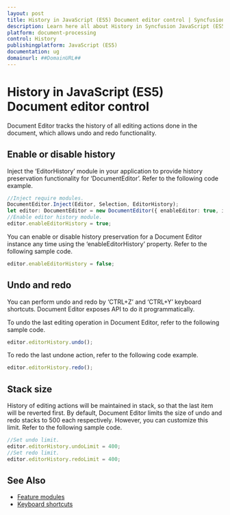 ```yaml
---
layout: post
title: History in JavaScript (ES5) Document editor control | Syncfusion
description: Learn here all about History in Syncfusion JavaScript (ES5) Document editor control of Syncfusion Essential JS 2 and more.
platform: document-processing
control: History 
publishingplatform: JavaScript (ES5)
documentation: ug
domainurl: ##DomainURL##
---
```


# History in JavaScript (ES5) Document editor control

Document Editor tracks the history of all editing actions done in the document, which allows undo and redo functionality.

## Enable or disable history

Inject the ‘EditorHistory’ module in your application to provide history preservation functionality for ‘DocumentEditor’. Refer to the following code example.

```ts
//Inject require modules.
DocumentEditor.Inject(Editor, Selection, EditorHistory);
let editor: DocumentEditor = new DocumentEditor({ enableEditor: true, isReadOnly: false });
//Enable editor history module.
editor.enableEditorHistory = true;
```

You can enable or disable history preservation for a Document Editor instance any time using the ‘enableEditorHistory’ property. Refer to the following sample code.

```ts
editor.enableEditorHistory = false;
```

## Undo and redo

You can perform undo and redo by ‘CTRL+Z’ and ‘CTRL+Y’ keyboard shortcuts. Document Editor exposes API to do it programmatically.

To undo the last editing operation in Document Editor, refer to the following sample code.

```ts
editor.editorHistory.undo();
```

To redo the last undone action, refer to the following code example.

```ts
editor.editorHistory.redo();
```

## Stack size

History of editing actions will be maintained in stack, so that the last item will be reverted first. By default, Document Editor limits the size of undo and redo stacks to 500 each respectively. However, you can customize this limit. Refer to the following sample code.

```ts
//Set undo limit.
editor.editorHistory.undoLimit = 400;
//Set redo limit.
editor.editorHistory.redoLimit = 400;
```

## See Also

* [Feature modules](./feature-module)
* [Keyboard shortcuts](./keyboard-shortcut)